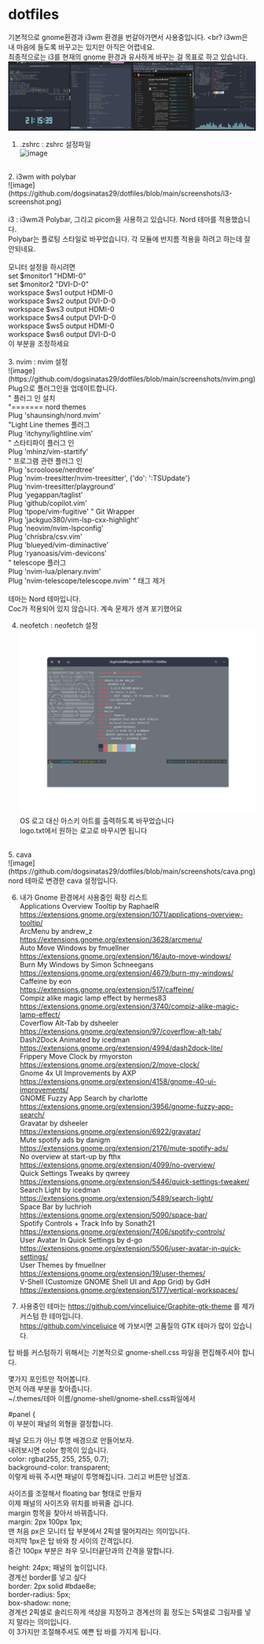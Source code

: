 # dotfiles
기본적으로 gnome환경과 i3wm 환경을 번갈아가면서 사용중입니다. <br?
i3wm은 내 마음에 들도록 바꾸고는 있지만 아직은 어렵네요. <br> 
최종적으로는 i3를 현재의 gnome 환경과 유사하게 바꾸는 걸 목표로 하고 있습니다. <br>
![image](https://github.com/dogsinatas29/dotfiles/blob/main/screenshots/gnome.png) <br>
1. .zshrc : zshrc 설정파일<br>
![image](https://github.com/user-attachments/assets/f6faf1cd-0985-4d45-ac20-e49e477e4982) <br>
<br>
2. i3wm with polybar<br>
![image](https://github.com/dogsinatas29/dotfiles/blob/main/screenshots/i3-screenshot.png) <br>
<br>
i3 : i3wm과 Polybar, 그리고 picom을 사용하고 있습니다. Nord 테마를 적용했습니다. <br>
Polybar는 플로팅 스타일로 바꾸었습니다. 각 모듈에 반지름 적용을 하려고 하는데 잘 안되네요. <br>
<br>
모니터 설정을 하시려면 <br>
set $monitor1 "HDMI-0"<br>
set $monitor2 "DVI-D-0"<br>
workspace $ws1 output HDMI-0<br>
workspace $ws2 output DVI-D-0<br>
workspace $ws3 output HDMI-0<br>
workspace $ws4 output DVI-D-0<br>
workspace $ws5 output HDMI-0<br>
workspace $ws6 output DVI-D-0<br>
이 부분을 조정하세요<br>
<br>
3. nvim : nvim 설정 <br>
![image](https://github.com/dogsinatas29/dotfiles/blob/main/screenshots/nvim.png) <br>
Plug으로 플러그인을 업데이트합니다. <br>
" 플러그 인 설치 <br>
"======= nord themes <br>
Plug 'shaunsingh/nord.nvim' <br>
"Light Line themes 플러그 <br>
Plug 'itchyny/lightline.vim' <br>
" 스타티파이 플러그 인 <br>
Plug 'mhinz/vim-startify' <br>
" 프로그램 관련 플러그 인 <br>
Plug 'scrooloose/nerdtree' <br>
Plug 'nvim-treesitter/nvim-treesitter', {'do': ':TSUpdate'} <br>
Plug 'nvim-treesitter/playground' <br>
Plug 'yegappan/taglist' <br>
Plug 'github/copilot.vim' <br>
Plug 'tpope/vim-fugitive' " Git Wrapper <br>
Plug 'jackguo380/vim-lsp-cxx-highlight' <br>
Plug 'neovim/nvim-lspconfig' <br>
Plug 'chrisbra/csv.vim' <br>
Plug 'blueyed/vim-diminactive' <br>
Plug 'ryanoasis/vim-devicons' <br>
" telescope 플러그 <br>
Plug 'nvim-lua/plenary.nvim' <br>
Plug 'nvim-telescope/telescope.nvim' " 태그 제거 <br>
<br>
테마는 Nord 테마입니다.  <br>
Coc가 적용되어 있지 않습니다. 계속 문제가 생겨 포기했어요<br>

4. neofetch : neofetch 설정<br>
![image](https://github.com/dogsinatas29/dotfiles/blob/main/screenshots/neofetch.png) <br>
OS 로고 대신 아스키 아트를 출력하도록 바꾸었습니다<br>
logo.txt에서 원하는 로고로 바꾸시면 됩니다<br>
<br>
5. cava <br>
![image](https://github.com/dogsinatas29/dotfiles/blob/main/screenshots/cava.png) <br>
nord 테마로 변경한 cava 설정입니다. <br>

6. 내가 Gnome 환경에서 사용중인 확장 리스트<br>
Applications Overview Tooltip by RaphaelR <br>
https://extensions.gnome.org/extension/1071/applications-overview-tooltip/<br>
ArcMenu by andrew_z <br>
https://extensions.gnome.org/extension/3628/arcmenu/<br>
Auto Move Windows by fmuellner <br>
https://extensions.gnome.org/extension/16/auto-move-windows/<br>
Burn My Windows by Simon Schneegans<br>
https://extensions.gnome.org/extension/4679/burn-my-windows/<br>
Caffeine by eon<br>
https://extensions.gnome.org/extension/517/caffeine/<br>
Compiz alike magic lamp effect by hermes83<br>
https://extensions.gnome.org/extension/3740/compiz-alike-magic-lamp-effect/<br>
Coverflow Alt-Tab by dsheeler <br>
https://extensions.gnome.org/extension/97/coverflow-alt-tab/<br>
Dash2Dock Animated by icedman<br>
https://extensions.gnome.org/extension/4994/dash2dock-lite/<br>
Frippery Move Clock by rmyorston<br>
https://extensions.gnome.org/extension/2/move-clock/<br>
Gnome 4x UI Improvements by AXP<br>
https://extensions.gnome.org/extension/4158/gnome-40-ui-improvements/<br>
GNOME Fuzzy App Search by charlotte <br>
https://extensions.gnome.org/extension/3956/gnome-fuzzy-app-search/<br>
Gravatar by dsheeler<br>
https://extensions.gnome.org/extension/6922/gravatar/<br>
Mute spotify ads by danigm <br>
https://extensions.gnome.org/extension/2176/mute-spotify-ads/<br>
No overview at start-up by fthx <br>
https://extensions.gnome.org/extension/4099/no-overview/<br>
Quick Settings Tweaks by qwreey <br>
https://extensions.gnome.org/extension/5446/quick-settings-tweaker/<br>
Search Light by icedman <br>
https://extensions.gnome.org/extension/5489/search-light/<br>
Space Bar by luchrioh<br>
https://extensions.gnome.org/extension/5090/space-bar/<br>
Spotify Controls + Track Info by Sonath21<br>
https://extensions.gnome.org/extension/7406/spotify-controls/<br>
User Avatar In Quick Settings by d-go <br>
https://extensions.gnome.org/extension/5506/user-avatar-in-quick-settings/<br>
User Themes by fmuellner <br>
https://extensions.gnome.org/extension/19/user-themes/<br>
V-Shell (Customize GNOME Shell UI and App Grid) by GdH <br>
https://extensions.gnome.org/extension/5177/vertical-workspaces/<br>

7. 사용중인 테마는 https://github.com/vinceliuice/Graphite-gtk-theme 를 제가 커스텀 한 테마입니다.<br>
https://github.com/vinceliuice 에 가보시면 고품질의 GTK 테마가 많이 있습니다. <br>

탑 바를 커스텀하기 위해서는 기본적으로 gnome-shell.css 파일을 편집해주셔야 합니다. <br>

몇가지 포인트만 적어봅니다.<br>
먼저 아래 부분을 찾아줍니다.<br>
~/.themes/테마 이름/gnome-shell/gnome-shell.css파일에서<br>

#panel {<br>
이 부분이 패널의 외형을 결정합니다.<br>

패널 모드가 아닌 투명 배경으로 만들어보자.<br>
내려보시면 color 항목이 있습니다.<br>
color: rgba(255, 255, 255, 0.7);<br>
background-color: transparent;<br>
이렇게 바꿔 주시면 패널이 투명해집니다. 그리고 버튼만 남겠죠.<br>

사이즈를 조절해서 floating bar 형태로 만들자<br>
이제 패널의 사이즈와 위치를 바꿔줄 겁니다.<br>
margin 항목을 찾아서 바꿔줍니다.<br>
margin: 2px 100px 1px;<br>
맨 처음 px은 모니터 탑 부분에서 2픽셀 떨어지라는 의미입니다.<br>
마지막 1px은 탑 바와 창 사이의 간격입니다.<br>
중간 100px 부분은 좌우 모니터끝단과의 간격을 말합니다.<br>

height: 24px; 패널의 높이입니다.<br>
경계선 border를 넣고 싶다<br>
border: 2px solid #bdae8e;<br>
border-radius: 5px;<br>
box-shadow: none;<br>
경계선 2픽셀로 솔리드하게 색상을 지정하고 경계선의 휨 정도는 5픽셀로 그림자를 넣지 말라는 의미입니다.<br>
이 3가지만 조절해주셔도 예쁜 탑 바를 가지게 됩니다.<br>
